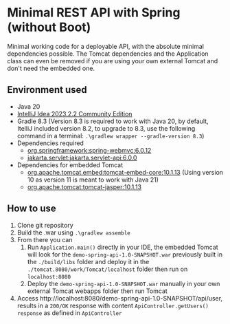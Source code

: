 # Minimal REST API with Spring (without Boot)

Minimal working code for a deployable API, with the absolute minimal dependencies possible. The Tomcat dependencies and the Application class can even be removed if you are using your own external Tomcat and don't need the embedded one.

## Environment used

- Java 20
- [IntelliJ Idea 2023.2.2 Community Edition](https://www.jetbrains.com/idea/download/)
- Gradle 8.3 (Version 8.3 is required to work with Java 20, by default, ItelliJ included version 8.2, to upgrade to 8.3, use the following command in a terminal: `.\gradlew wrapper --gradle-version 8.3`)
- Dependencies required
  - [org.springframework:spring-webmvc:6.0.12](https://mvnrepository.com/artifact/org.springframework/spring-webmvc)
  - [jakarta.servlet:jakarta.servlet-api:6.0.0](https://mvnrepository.com/artifact/jakarta.servlet/jakarta.servlet-api)
- Dependencies for embedded Tomcat
  - [org.apache.tomcat.embed:tomcat-embed-core:10.1.13](https://mvnrepository.com/artifact/org.apache.tomcat.embed/tomcat-embed-core) (Using version 10 as version 11 is meant to work with Java 21)
  - [org.apache.tomcat:tomcat-jasper:10.1.13](https://mvnrepository.com/artifact/org.apache.tomcat/tomcat-jasper)

## How to use

1. Clone git repository
2. Build the .war using `.\gradlew assemble`
3. From there you can
   1. Run `Application.main()` directly in your IDE, the embedded Tomcat will look for the `demo-spring-api-1.0-SNAPSHOT.war` previously built in the `./build/libs` folder and deploy it in the `./tomcat.8080/work/Tomcat/localhost` folder then run on `localhost:8080`
   2. Deploy the `demo-spring-api-1.0-SNAPSHOT.war` manually in your own external Tomcat webapps folder then run Tomcat
4. Access http://localhost:8080/demo-spring-api-1.0-SNAPSHOT/api/user, results in a `200/OK` response with content `ApiController.getUsers() response` as defined in `ApiController`